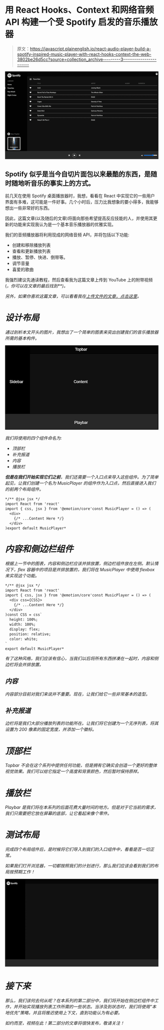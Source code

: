 # 用 React Hooks、Context 和网络音频 API 构建一个受 Spotify 启发的音乐播放器

> 原文：<https://javascript.plainenglish.io/react-audio-player-build-a-spotify-inspired-music-player-with-react-hooks-context-the-web-3802be26d5cc?source=collection_archive---------3----------------------->

![](img/e48d1f097cbed6899b78d749638d9feb.png)

## Spotify 似乎是当今自切片面包以来最酷的东西，是随时随地听音乐的事实上的方式。

前几天在使用 Spotify 桌面播放器时，我想，看看在 React 中实现它的一些用户界面有多难，这可能是一件好事。几个小时后，压力比我想象的要小得多，我能够想出一些非常好的东西。

因此，这篇文章(以及随后的文章)将面向那些希望提高反应技能的人，并使用其更新的功能来实现我认为是一个基本音乐播放器的优雅实现。

我们的音频播放器将利用现成的网络音频 API，并将包括以下功能:

*   创建和移除播放列表
*   查看和更新播放列表
*   播放、暂停、快进、倒带等。
*   调节音量
*   喜爱的歌曲

我强烈建议先通读教程，然后查看我为这篇文章上传到 YouTube 上的附带视频(*，你可以在文章的最后找到**)。*

*另外，如果你喜欢这篇文章，可以看看我在[上传文件的文章，点击这里](https://dzuz14.medium.com/simple-file-uploading-with-react-hooks-fe89c225db57)。*

# *设计布局*

*通过剖析本文开头的图片，我想出了一个简单的图表来突出创建我们的音乐播放器所需的基本构件。*

*![](img/cb219a6f8d20f48846dcbab5db74b94d.png)*

*我们将使用的四个组件命名为:*

*   *顶部栏*
*   *补充报道*
*   *内容*
*   *播放栏*

***但是在我们开始实现它们之前**，我们还需要一个入口点来导入这些组件。为了简单起见，让我们创建一个名为 MusicPlayer 的组件作为入口点，然后直接进入我们的前两个布局组件。*

```
*/** @jsx jsx */
import React from 'react'
import { css, jsx } from '@emotion/core'const MusicPlayer = () => (
  <div>
    {/* ...Content Here */}
  </div>
)export default MusicPlayer*
```

# *内容和侧边栏组件*

*根据上一节中的图表，内容和侧边栏应该并排放置，侧边栏组件放在左侧。默认情况下，flex 容器中的项目是并排放置的，我们将在 MusicPlayer 中使用 flexbox 来实现这个功能。*

```
*/** @jsx jsx */
import React from 'react'
import { css, jsx } from '@emotion/core'const MusicPlayer = () => (
  <div css={CSS}>
    {/* ...Content Here */}
  </div>
)const CSS = css`
  height: 100%;
  width: 100%;
  display: flex;
  position: relative;
  color: white;
`
export default MusicPlayer*
```

*有了这种风格，我们应该有信心，当我们以后将所有东西拼凑在一起时，内容和侧边栏将会并排放置。*

## *内容*

*内容部分目前对我们来说并不重要。现在，让我们给它一些非常基本的造型。*

## *补充报道*

*边栏将是我们大部分播放列表的功能所在。让我们将它创建为一个无序列表，将其设置为 200 像素的固定宽度，并添加一个徽标。*

# *顶部栏*

*Topbar 不会在这个系列中提供任何功能，但是拥有它确实会创造一个更好的整体视觉效果。我们可以给它指定一个高度和背景颜色，然后暂时保持原样。*

# *播放栏*

*Playbar 是我们将在本系列的后面花费大量时间的地方。但是对于它当前的需求，我们只需要把它放在屏幕的底部，让它看起来像个零件。*

# *测试布局*

*完成四个布局组件后，是时候将它们导入到我们的入口组件中，看看是否一切正常。*

*如果我们打开浏览器，一切都按照我们的计划进行，那么我们应该会看到我们的布局按预期工作！*

*![](img/c2246aefdafd7ae361b7c1634e89087e.png)*

# *接下来*

*那么，我们该何去何从呢？在本系列的第二部分中，我们将开始在侧边栏组件中工作，并开始实现播放列表工作所需的一些状态。当涉及到状态时，我们将使用“本地优先”策略，并且将推迟使用上下文，直到功能认为有必要。*

*如约而至，视频在此！第二部分的文章将很快发布，敬请关注！*